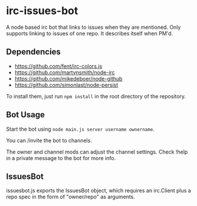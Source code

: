 irc-issues-bot
==============

A node based irc bot that links to issues when they are mentioned. Only supports linking to issues of one repo. It describes itself when PM'd.

Dependencies
------------
  * https://github.com/fent/irc-colors.js
  * https://github.com/martynsmith/node-irc
  * https://github.com/mikedeboer/node-github
  * https://github.com/simonlast/node-persist

To install them, just run `npm install` in the root directory of the repository.

Bot Usage
---------
Start the bot using `node main.js server username ownername`.

You can /invite the bot to channels.

The owner and channel mods can adjust the channel settings. Check !help in a
private message to the bot for more info.

IssuesBot
---------
issuesbot.js exports the IssuesBot object, which requires an irc.Client plus a repo spec in the form of "owner/repo" as arguments.
